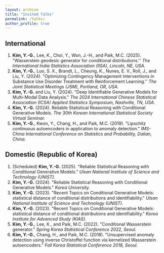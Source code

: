 ```yaml
---
layout: archive
title: "Invited Talks"
permalink: /talks/
author_profile: true
---
```


## International
1. **Kim, Y.-G.**, Lee, K., Choi, Y., Won, J.-H., and Paik, M.C. (2025). "Wasserstein geodesic generator for conditional distributions.'' *The International India Statistics Association (IISA), Lincoln, NE, USA.*
1. **Kim, Y.-G.**, Luo, S. X., Brandt, L., Cheung, K., Nunes, E. V., Roll, J., and Liu, Y. (2024). "Optimizing Contingency Management Interventions in Substance Use Disorder Treatment with Reinforcement Learning.'' *The Joint Statistical Meetings (JSM), Portland, OR, USA.*
2. **Kim, Y.-G.** and Liu, Y. (2024). "Deep Identifiable Generative Models for Multi-Modal Data Analysis." *The 2024 International Chinese Statistical Association (ICSA) Applied Statistics Symposium, Nashville, TN, USA.*
3. **Kim, Y.-G.** (2024). Reliable Statistical Reasoning with Conditional Generative Models. *The 30th Korean International Statistical Society Virtual Seminar.*
4. **Kim, Y.-G.**, Kwon, Y., Chang, H., and Paik, M.C. (2019). "Lipschitz continuous autoencoders in application to anomaly detection." *IMS-China International Conference on Statistics and Probability, Dalian, China.*

## Domestic (Republic of Korea)
1. (Scheduled) **Kim, Y.-G.** (2025). "Reliable Statistical Reasoning with Conditional Generative Models." *Ulsan National Institute of Science and Technology (UNIST).*
2. **Kim, Y.-G.** (2024). "Reliable Statistical Reasoning with Conditional Generative Models." *Korea University.*
3. **Kim, Y.-G.** (2023). "Recent Topics on Conditional Generative Models: statistical distance of conditional distributions and identifiability." *Ulsan National Institute of Science and Technology (UNIST).*
4. **Kim, Y.-G.** (2023). "Recent Topics on Conditional Generative Models: statistical distance of conditional distributions and identifiability." *Korea Institute for Advanced Study (KIAS).*
5. **Kim, Y.-G.**, Lee, K., and Paik, M.C. (2022). "Conditional Wasserstein generator." *Spring Korea Statistical Conference 2022, Seoul.*
6. **Kim, Y.-G.**, Chang, H., and Paik, M.C. (2018). "Unsupervised anomaly detection using inverse Christoffel function via kernelized Wasserstein autoencoders." *Fall Korea Statistical Conference 2018, Seoul.*



